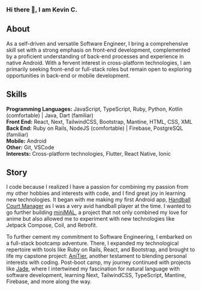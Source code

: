 ### Hi there 👋, I am Kevin C. 

## About
As a self-driven and versatile Software Engineer, I bring a comprehensive skill set with a strong emphasis on front-end development, complemented by a proficient understanding of back-end processes and experience in native Android. With a fervent interest in cross-platform technologies, I am primarily seeking front-end or full-stack roles but remain open to exploring opportunities in back-end or mobile development.

## Skills
**Programming Languages:** JavaScript, TypeScript, Ruby, Python, Kotlin (comfortable) | Java, Dart (familiar)
<br /> 
**Front End:** React, Next, TailwindCSS, Bootstrap, Mantine, HTML, CSS, XML
 <br/>
**Back End:** Ruby on Rails, NodeJS (comfortable) | Firebase, PostgreSQL (familiar) 
<br/>
**Mobile:** Android
<br/>
**Other:** Git, VSCode
<br/>
**Interests:** Cross-platform technologies, Flutter, React Native, Ionic


## Story
I code because I realized I have a passion for combining my passion from my other hobbies and interests with code, and I find great joy in learning new technologies. It began with me making my first Android app, [Handball Court Manager](https://github.com/KevC000/Wall-Handball-Court-Manager) as I was a very avid handball player at the time. I wanted to go further building [miniMAL](https://github.com/KevC000/miniMAL), a project that not only combined my love for anime but also allowed me to experiment with new technologies like Jetpack Compose, Coil, and Retrofit.

To further cement my commitment to Software Engineering, I embarked on a full-stack bootcamp adventure. There, I expanded my technological repertoire with tools like Ruby on Rails, React, and Bootstrap, and brought to life my capstone project: [AniTier](https://github.com/KevC000/AniTier), another testament to blending personal interests with coding. Post-boot camp, my journey continued with projects like [Jade](https://github.com/KevC000/jade-dictionary-web), where I intertwined my fascination for natural language with software development, learning Next, TailwindCSS, TypeScript, Mantine, Firebase, and more along the way.

